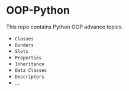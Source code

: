 # OOP-Python

This repo contains Python OOP advance topics.

* ```Classes```  </br>
* ```Dunders```  </br>
* ```Slots```  </br>
* ```Properties```  </br>
* ```Inheritance```  </br>
* ```Data Classes```  </br>
* ```Descriptors```  </br>
* ...
